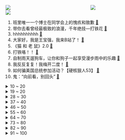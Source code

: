 <div >
	<a style="float:left;width:55%;" href = "https://github.com/anuraghazra/github-readme-stats">
	 <img src = "https://github-readme-stats.vercel.app/api?username=iuuuuuaena&theme=buefy&show_icons=true"/>
	</a>
	<a  style="float:right;width:45%" href = "https://github.com/anuraghazra/github-readme-stats">
	 <img  src="https://github-readme-stats.vercel.app/api/top-langs/?username=anuraghazra&layout=compact"/>
	</a>
	</div>

[![](https://img.shields.io/badge/jxd-@jxdgogogo.xyz-yellowgreen.svg)](https://www.jxdgogogo.xyz)<br>
1. 班里唯一一个博士在同学会上的愧疚和致歉 [:link:](//www.bilibili.com/video/BV1bz4y1e7Fq) <br>
2. 带你去看曾经最极致的浪漫，千年绝技—打铁花 [:link:](//www.bilibili.com/video/BV1Wk4y1H7gZ) <br>
3. hhhhhhhhhh [:link:](//www.bilibili.com/video/BV19g4y1N7A2) <br>
4. 大家好，我是王宝强，我来B站了！ [:link:](//www.bilibili.com/video/BV13h411M7f7) <br>
5. 《猫 和 老 鼠》2.0 [:link:](//www.bilibili.com/video/BV1yP411i79g) <br>
6. 打铁咯！！ [:link:](//www.bilibili.com/video/BV1Hj411X7Ww) <br>
7. 自制雨天遛狗车，让你和狗子一起享受漫步雨中的乐趣 [:link:](//www.bilibili.com/video/BV1ym4y1v7TM) <br>
8. 我反反复复！我梅开二度！ [:link:](//www.bilibili.com/video/BV1gk4y1H7fv) <br>
9. 如何骗美国总统参加活动？【硬核狠人53】 [:link:](//www.bilibili.com/video/BV1sc411g7gK) <br>
10. 鬼：“向前看，别回头” [:link:](//www.bilibili.com/video/BV14o4y177vj) <br>
<details>
<summary>10 ~ 20</summary>

11. ⚡ ⚡阴 语 说 唱⚡ ⚡ [:link:](//www.bilibili.com/video/BV1gW4y197tK) <br>
12. 【生物】为啥久吃兔肉会饿死，是啊为啥呢？ [:link:](//www.bilibili.com/video/BV18u4y1o77a) <br>
13. 奔跑吧…少年 [:link:](//www.bilibili.com/video/BV19g4y1N7Ui) <br>
14. 学这种专业竟然能加入影视飓风？600万粉丝Q&A！ [:link:](//www.bilibili.com/video/BV1Tk4y1H7PM) <br>
15. 只有好兄弟才能救你于水火之中... [:link:](//www.bilibili.com/video/BV1tz4y1e7Df) <br>
16. 小潮team台球大赛【小视频】 [:link:](//www.bilibili.com/video/BV1Em4y1v7zw) <br>
17. 「在海的指尖」——希儿「死生之律者」角色预告 [:link:](//www.bilibili.com/video/BV1c14y1D7om) <br>
18. 珍惜当下，别让幸福成为了回忆 [:link:](//www.bilibili.com/video/BV1Yu411Y76V) <br>
19. 这还能是...植物大战僵尸！？【3】！？戴夫的老年生活！ [:link:](//www.bilibili.com/video/BV1Wu411Y7H1) <br>
</details>
<details>
<summary>19 ~ 20</summary>

20. 当 代 青 年 快 感 现 状 [:link:](//www.bilibili.com/video/BV1rh4y1X7jq) <br>
21. 你在史书上所轻轻翻过的一页   便是他们波澜壮阔的一生 [:link:](//www.bilibili.com/video/BV1eu411h7gc) <br>
22. 第一次走进自己的身体，才发现我这么不了解它！｜身体roomtour [:link:](//www.bilibili.com/video/BV1r14y1S7TF) <br>
23. 普通人才更懂的他拍秘籍！6个技巧还原自拍级美貌！ [:link:](//www.bilibili.com/video/BV1xc411g7GF) <br>
24. 来自中国的礼物，合租的小姐姐开心坏了！这种感谢方式太热情了 [:link:](//www.bilibili.com/video/BV12M4y1J7tJ) <br>
25. 我买了上千元的国产防弹板！是什么体验？深度测试！防弹效果惊人！ [:link:](//www.bilibili.com/video/BV18h411T7po) <br>
26. 【超靠谱】674分学长：四六级一天抱佛脚课程表 | 干货列表（非标题党） [:link:](//www.bilibili.com/video/BV1bh4y137Jc) <br>
27. 家里漏水，找上门修防水套路有多深？反正把我的钱包吓料了… [:link:](//www.bilibili.com/video/BV1fM4y1J7TS) <br>
28. 在全校师生面前跳迈克尔杰克逊？震惊校领导！ [:link:](//www.bilibili.com/video/BV1g14y1S751) <br>
</details>
<details>
<summary>28 ~ 30</summary>

29. 裙子试穿！！ [:link:](//www.bilibili.com/video/BV17s4y1y75y) <br>
30. 真人真事，洗脑一群人仅需五天 [:link:](//www.bilibili.com/video/BV1614y1S7pB) <br>
31. 《偷偷浪漫吧》 [:link:](//www.bilibili.com/video/BV1Dh411T7jo) <br>
32. 一个镜头拍上百遍？揭露Coser生存现状丨行业众生相2 [:link:](//www.bilibili.com/video/BV1ZN411k7t3) <br>
33. HOSHI - STAY [:link:](//www.bilibili.com/video/BV1Kh4y137YA) <br>
34. 据说吃了这碗面就能高考中状元？但没想到做完高考都结束了。。。 [:link:](//www.bilibili.com/video/BV1Rh411T7cu) <br>
35. 战力天花板！ [:link:](//www.bilibili.com/video/BV17z4y1e77Z) <br>
36. 有一个地方，可以让你卸下伪装，想起你本来的模样…… [:link:](//www.bilibili.com/video/BV1fh4y1g7RS) <br>
37. 第一视角沉入海底，你看见了什么？ [:link:](//www.bilibili.com/video/BV1c14y1D7xh) <br>
</details>
<details>
<summary>37 ~ 40</summary>

38. 5米长的超大皇带鱼，太震撼了，切开肚子我震惊了 [:link:](//www.bilibili.com/video/BV1xh4y1X7cS) <br>
39. 【完整版】假如把《起风了》倒过来弹～（《风止了》） [:link:](//www.bilibili.com/video/BV1NW4y1Q7Kg) <br>
40. 骑行来到中亚第一大城市，水土不服一直拉肚子，发现一个流浪者基地在这休息一天 [:link:](//www.bilibili.com/video/BV13z4y1e7Gq) <br>
41. 探秘迪拜最土豪超市！100元能买什么？骆驼奶这里竟然都有卖！ [:link:](//www.bilibili.com/video/BV1PM4y1n75m) <br>
42. 【张靓颖新歌】高音透彻嗓音澄澈！《潮光》吟唱再现海豚音！ [:link:](//www.bilibili.com/video/BV17z4y1i7KA) <br>
43. 快看！是又飒开口又奶乎乎的银狼呀！ [:link:](//www.bilibili.com/video/BV1zh411T7VP) <br>
44. 【罗翔】“让我们泰然若素，与自己的时代狭路相逢“|2023毕业季最后一课 [:link:](//www.bilibili.com/video/BV1Tg4y1K7ad) <br>
45. 纵容小作文的社会，注定成为人人自危的社会 [:link:](//www.bilibili.com/video/BV1sh4y1X7Zj) <br>
46. 仅仅1000抽，让主播内疚一辈子！！ [:link:](//www.bilibili.com/video/BV1dh4y1X7zN) <br>
</details>
<details>
<summary>46 ~ 50</summary>

47. 这辈子，你有没有为别人拼过命 [:link:](//www.bilibili.com/video/BV1Hk4y1H7sE) <br>
48. 纯鹿人，这俩谁更会装X [:link:](//www.bilibili.com/video/BV1yV4y1m7qt) <br>
49. 【硬核】一口气了解国债，这么一直借下去真的可以么？ [:link:](//www.bilibili.com/video/BV1LW4y1Q75v) <br>
50. 给土拨鼠洗澡#2 [:link:](//www.bilibili.com/video/BV1Zg4y1N74d) <br>
51. 车迟国悲喜剧！三个临时工的绝地反抗 [:link:](//www.bilibili.com/video/BV1114y1S7oB) <br>
52. 在所有家人朋友的见证下郑重地向你求婚，我会给你想要的 一屋两人三餐四季 日升日落潮涨潮落 [:link:](//www.bilibili.com/video/BV1Sg4y1N7bG) <br>
53. 在漠叔的帮忙下，全村老小都学会了上树 [:link:](//www.bilibili.com/video/BV1Vh4y1R7df) <br>
54. 太痛了 [:link:](//www.bilibili.com/video/BV1rX4y1b72L) <br>
55. 林俊杰金曲串烧带来万人共鸣｜永远22！bilibili毕业歌会 [:link:](//www.bilibili.com/video/BV1Th4y137r4) <br>
</details>
<details>
<summary>55 ~ 60</summary>

56. 丝滑 [:link:](//www.bilibili.com/video/BV1xh411T7Lz) <br>
57. 玩完狂野飙车玩这个表示简单 [:link:](//www.bilibili.com/video/BV13z4y1i7AX) <br>
58. 在欧冠赛场上踢球！这可能是我这辈子离传奇球星最近的一次.... [:link:](//www.bilibili.com/video/BV1i14y1m7pQ) <br>
59. 诸葛亮新皮肤空虚公子，万剑归宗！ [:link:](//www.bilibili.com/video/BV1y14y1S7hY) <br>
60. 一R20829伤害！LOL版锻刀大赛！万剑归宗VS不灭金身！【有点骚东西】 [:link:](//www.bilibili.com/video/BV1QM4y1J7K3) <br>
61. 狂肝1459小时！用旧纸箱还原仙剑一全剧情！ [:link:](//www.bilibili.com/video/BV1HW4y1Q7rv) <br>
62. 拿捏！假装和女友吵架时被她骂哭了…她真慌了！ [:link:](//www.bilibili.com/video/BV1e14y1S7GJ) <br>
63. 逆境无赖？神之一手！挑战8W元通关美食大战老鼠第二季！#6 [:link:](//www.bilibili.com/video/BV1gP411z7gs) <br>
64. 柳州街头8元一碗粉，2勺油辣子7种卤味，冤种朋友看得流口水！ [:link:](//www.bilibili.com/video/BV1xu4y1o7qC) <br>
</details>
<details>
<summary>64 ~ 70</summary>

65. 我进来二十分钟，都没人看到我，我蹦起来才看到我 [:link:](//www.bilibili.com/video/BV1as4y1y7Ba) <br>
66. 什么年纪该做什么事 真的对吗？ [:link:](//www.bilibili.com/video/BV1hN41167fQ) <br>
67. 【完整版】梅西接受总台专访 回答了13个问题 [:link:](//www.bilibili.com/video/BV1Vo4y177nP) <br>
68. 当咱爹第一次直播 [:link:](//www.bilibili.com/video/BV1ch411M7iR) <br>
69. [MLP/鬼畜rap]给鬼畜全明星亿点小马震撼! [:link:](//www.bilibili.com/video/BV16V4y1m7EP) <br>
70. 挑战在飞机上待14个小时！他们居然去... [:link:](//www.bilibili.com/video/BV14s4y1y7Ei) <br>
71. 有野心从来不是贬义词 要站到更高的地方 [:link:](//www.bilibili.com/video/BV1Yh411F7m4) <br>
72. 离谱!!我当面拒绝了吴青峰!首爆专辑制作秘密!丨HOPICO [:link:](//www.bilibili.com/video/BV13k4y1H7ai) <br>
73. 四六级考前50分-词汇突击，必考话题词汇 [:link:](//www.bilibili.com/video/BV1hc411g7nq) <br>
</details>
<details>
<summary>73 ~ 80</summary>

74. 毕业旅行 [:link:](//www.bilibili.com/video/BV1Cm4y1v7hn) <br>
75. 这是史上最快GPU！我们测了四张H100！价值120万元！ [:link:](//www.bilibili.com/video/BV1Vh411M7NX) <br>
76. -196℃的苹果撒上鸡汤 是什么味道 [:link:](//www.bilibili.com/video/BV1jz4y1e7TC) <br>
77. 韩国人那么晚结婚 父母不催婚吗？ [:link:](//www.bilibili.com/video/BV1Lh411T7se) <br>
78. 当年血洗“QQ空间”的100首神曲，真的控制不住DNA！ [:link:](//www.bilibili.com/video/BV1Zo4y1N7DC) <br>
79. 成都七中毕业典礼深藏功与名的物理老师#余二编舞 [:link:](//www.bilibili.com/video/BV1vV4y1m7BF) <br>
80. 坚持不懈的青春万岁！加油奥利给哈哈哈哈哈 [:link:](//www.bilibili.com/video/BV1Ts4y1y7zL) <br>
81. 电影最TOP：从寒门到巨星！独家盘点周润发的演艺生涯 [:link:](//www.bilibili.com/video/BV1TP411z7t5) <br>
82. 【考试】“我这种精神状态阁下如何应对?” [:link:](//www.bilibili.com/video/BV1nV4y117oh) <br>
</details>
<details>
<summary>82 ~ 90</summary>

83. “爱情就是不管结局怎样，我都会选择与你相遇” [:link:](//www.bilibili.com/video/BV1bN41167u7) <br>
84. 当一个混血被双语幼儿园拒收 [:link:](//www.bilibili.com/video/BV1Eh4y137VU) <br>
85. 全村桶登场啦，我和家里人一大早起来烹饪，一直到下午才做好，让各位久等了～ [:link:](//www.bilibili.com/video/BV1Tk4y1H7uf) <br>
86. 工作听歌效率加倍⚡ [:link:](//www.bilibili.com/video/BV1e14y1m7co) <br>
87. 是你，也是我 | 洛天依【我们都拥有海洋】绝美和声版 [:link:](//www.bilibili.com/video/BV1hu411h7rH) <br>
88. 耍牙练习会嘴里磨出泡出血长溃疡巨疼，但是我还要坚持传承中华文化。 [:link:](//www.bilibili.com/video/BV17h4y137Rn) <br>
89. 血压提升度的成名一战 [:link:](//www.bilibili.com/video/BV1oW4y1D7XZ) <br>
90. 《不 问 chicken》 [:link:](//www.bilibili.com/video/BV1Wo4y1N7Tc) <br>
91. 私自养恐龙可是大罪啊 [:link:](//www.bilibili.com/video/BV1qu411h7wN) <br>
</details>
<details>
<summary>91 ~ 100</summary>

92. 论文腕豪vs王者亚索，情报拉满势在必得？#真金白银vs最强王者 [:link:](//www.bilibili.com/video/BV1em4y1v7vK) <br>
93. 【2023LPL夏季赛】6月14日 常规赛 EDG vs IG [:link:](//www.bilibili.com/video/BV1Ko4y177HC) <br>
94. 2022世界杯纪录片《苦尽甘来》第1集:梅西最后一舞！首战告负逆风飞翔头名出线！ [:link:](//www.bilibili.com/video/BV1Em4y1v7wP) <br>
95. 下水道里的七只，成为了林老师的底裤 [:link:](//www.bilibili.com/video/BV1iN41167tJ) <br>
96. 屠龙勇士的最终命运 [:link:](//www.bilibili.com/video/BV1jz4y1e7YG) <br>
97. 每天一个解馋小妙招 [:link:](//www.bilibili.com/video/BV1fh411K7eP) <br>
98. “隔几天看一遍，这个视频能笑一年！” [:link:](//www.bilibili.com/video/BV1dW4y1X7Td) <br>
99. 这神工天巧免费给你玩真是亏大了 [:link:](//www.bilibili.com/video/BV1Wh4y1X7f8) <br>
100. 这才是刺杀的最高技巧，杀人于无形，伪装成意外潇洒脱身 [:link:](//www.bilibili.com/video/BV1EW4y1Q7KQ) <br>
</details>
